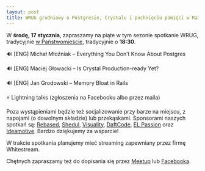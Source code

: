 ```yaml
---
layout: post
title: WRUG grudniowy o Postgresie, Crystalu i puchnięciu pamięci w Rails
---
```


W **środę, 17 stycznia**, zapraszamy na piąte w tym sezonie spotkanie
WRUG, tradycyjnie [w Państwomieście](http://panstwomiasto.pl),
tradycyjnie o **18:30**.

🔊 [ENG] Michał Młoźniak – Everything You Don’t Know About Postgres

🔊 [ENG] Maciej Głowacki – Is Crystal Production-ready Yet?

🔊 [ENG] Jan Grodowski – Memory Bloat in Rails

⚡ Lightning talks (zgłoszenia na Facebooku albo przez maila)

Poza wystąpieniami będzie też socjalizowanie przy
barze na miejscu, z napojami (o dowolnym składzie)
lub przekąskami. Sponsorami naszych spotkań są:
[Rebased](https://rebased.pl/),
[Shedul](https://www.shedul.com/),
[Visuality](http://www.visuality.pl/),
[DaftCode](https://daftcode.pl/),
[EL Passion](https://www.elpassion.com/) oraz
[Ideamotive](https://ideamotive.co/).
Bardzo dziękujemy za wsparcie!

W trakcie spotkania planujemy mieć streaming
zapewniany przez firmę Whitestream.

Chętnych zapraszamy też do dopisania się przez
[Meetup](https://www.meetup.com/Warsaw-Ruby-Users-Group-WRUG/events/246686419/)
lub [Facebooka](https://www.facebook.com/events/197027560892790/).
